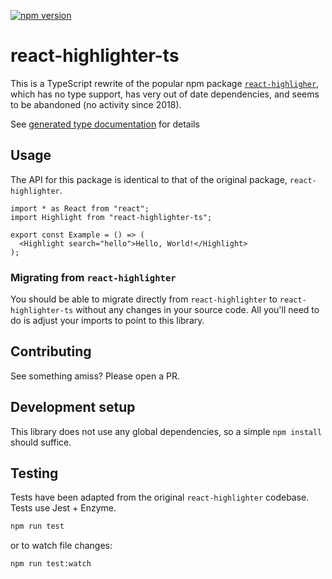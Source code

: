 [![npm version](https://badge.fury.io/js/react-highlighter-ts.svg)](https://www.npmjs.com/package/react-highlighter-ts)

# react-highlighter-ts
This is a TypeScript rewrite of the popular npm package
[`react-highligher`](https://github.com/helior/react-highlighter), which has no
type support, has very out of date dependencies, and seems to be abandoned (no
activity since 2018).

See [generated type
documentation](https://chadlavi.github.io/react-highlighter-ts/) for details

## Usage
The API for this package is identical to that of the original package,
`react-highlighter`.

```tsx
import * as React from "react";
import Highlight from "react-highlighter-ts";

export const Example = () => (
  <Highlight search="hello">Hello, World!</Highlight>
);
```

### Migrating from `react-highlighter`
You should be able to migrate directly from `react-highlighter` to
`react-highlighter-ts` without any changes in your source code. All you'll need
to do is adjust your imports to point to this library.

## Contributing
See something amiss? Please open a PR.

## Development setup
This library does not use any global dependencies, so a simple `npm install`
should suffice.

## Testing

Tests have been adapted from the original `react-highlighter` codebase. Tests
use Jest + Enzyme. 

```sh
npm run test
```
or to watch file changes: 

```sh
npm run test:watch
```